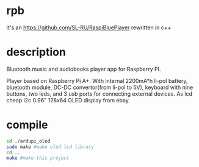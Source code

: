 # rpb
It's an https://github.com/SL-RU/RaspiBluePlayer rewritten in c++

# description
Bluetooth music and audiobooks player app for Raspberry PI.

Player based on Raspberry Pi A+. With internal 2200mA*h li-pol battery, bluetooth module, DC-DC convertor(from li-pol to 5V), keyboard with nine buttons, two leds, and 3 usb ports for connecting external devices. As lcd cheap i2c 0.96" 128x64 OLED display from ebay.

# compile
```bash
cd ./ardupi_oled
sudo make #make oled lcd library
cd ..
make #make this project
```

